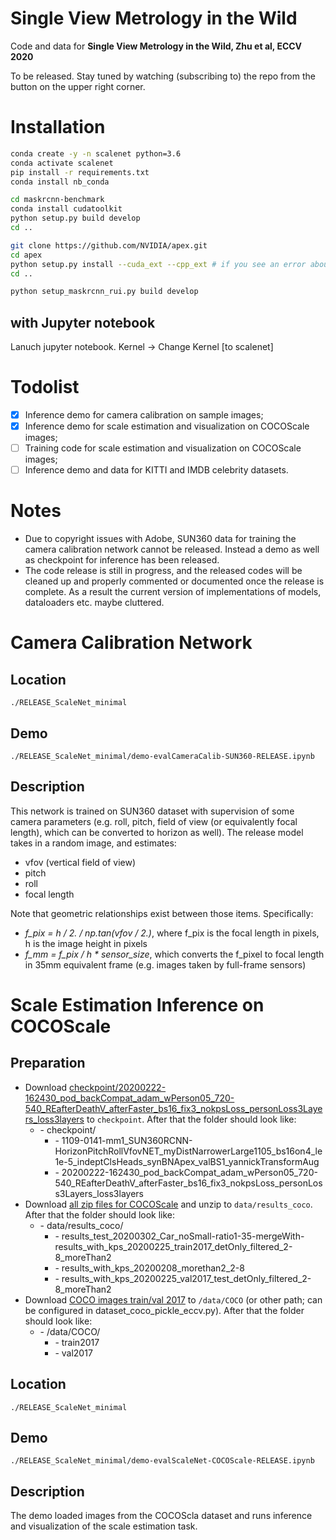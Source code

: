# Single View Metrology in the Wild
Code and data for **Single View Metrology in the Wild, Zhu et al, ECCV 2020**

To be released. Stay tuned by watching (subscribing to) the repo from the button on the upper right corner.

# Installation
```bash
conda create -y -n scalenet python=3.6
conda activate scalenet
pip install -r requirements.txt
conda install nb_conda

cd maskrcnn-benchmark
conda install cudatoolkit
python setup.py build develop
cd ..

git clone https://github.com/NVIDIA/apex.git
cd apex
python setup.py install --cuda_ext --cpp_ext # if you see an error about commenting out an IF setence, do it
cd ..

python setup_maskrcnn_rui.py build develop

```
## with Jupyter notebook
Lanuch jupyter notebook. Kernel -> Change Kernel [to scalenet]

# Todolist
- [x] Inference demo for camera calibration on sample images;
- [x] Inference demo for scale estimation and visualization on COCOScale images;
- [ ] Training code for scale estimation and visualization on COCOScale images;
- [ ] Inference demo and data for KITTI and IMDB celebrity datasets.

# Notes
- Due to copyright issues with Adobe, SUN360 data for training the camera calibration network cannot be released. Instead a demo as well as checkpoint for inference has been released.
- The code release is still in progress, and the released codes will be cleaned up and properly commented or documented once the release is complete. As a result the current version of implementations of models, dataloaders etc. maybe cluttered.

# Camera Calibration Network

## Location
`./RELEASE_ScaleNet_minimal`

## Demo
`./RELEASE_ScaleNet_minimal/demo-evalCameraCalib-SUN360-RELEASE.ipynb`

## Description
This network is trained on SUN360 dataset with supervision of some camera parameters (e.g. roll, pitch, field of view (or equivalently focal length), which can be converted to horizon as well). The release model takes in a random image, and estimates:
- vfov (vertical field of view)
- pitch
- roll
- focal length

Note that geometric relationships exist between those items. Specifically:
- *f_pix = h / 2. / np.tan(vfov / 2.)*, where f_pix is the focal length in pixels, h is the image height in pixels
- *f_mm = f_pix / h * sensor_size*, which converts the f_pixel to focal length in 35mm equivalent frame (e.g. images taken by full-frame sensors)

# Scale Estimation Inference on COCOScale
## Preparation
- Download [checkpoint/20200222-162430_pod_backCompat_adam_wPerson05_720-540_REafterDeathV_afterFaster_bs16_fix3_nokpsLoss_personLoss3Layers_loss3layers](https://drive.google.com/drive/folders/111hCohH_X5TjOQKRx5P1w8Ow_7Od_P6Q?usp=sharing) to `checkpoint`. After that the folder should look like:
    - \- checkpoint/
        - \- 1109-0141-mm1_SUN360RCNN-HorizonPitchRollVfovNET_myDistNarrowerLarge1105_bs16on4_le1e-5_indeptClsHeads_synBNApex_valBS1_yannickTransformAug
        - \- 20200222-162430_pod_backCompat_adam_wPerson05_720-540_REafterDeathV_afterFaster_bs16_fix3_nokpsLoss_personLoss3Layers_loss3layers
- Download [all zip files for COCOScale](https://drive.google.com/drive/folders/1yew9ol6w_T83fLVMQ34AHCu6k5eLArWs?usp=sharing) and unzip to `data/results_coco`. After that the folder should look like:
    - \- data/results_coco/
        - \-  results_test_20200302_Car_noSmall-ratio1-35-mergeWith-results_with_kps_20200225_train2017_detOnly_filtered_2-8_moreThan2
        - \- results_with_kps_20200208_morethan2_2-8
        - \- results_with_kps_20200225_val2017_test_detOnly_filtered_2-8_moreThan2
- Download [COCO images train/val 2017](https://cocodataset.org/#download) to `/data/COCO` (or other path; can be configured in dataset_coco_pickle_eccv.py). After that the folder should look like:
    - \- /data/COCO/
        - \- train2017
        - \- val2017


## Location
`./RELEASE_ScaleNet_minimal`

## Demo
`./RELEASE_ScaleNet_minimal/demo-evalScaleNet-COCOScale-RELEASE.ipynb`

## Description
The demo loaded images from the COCOScla dataset and runs inference and visualization of the scale estimation task.
